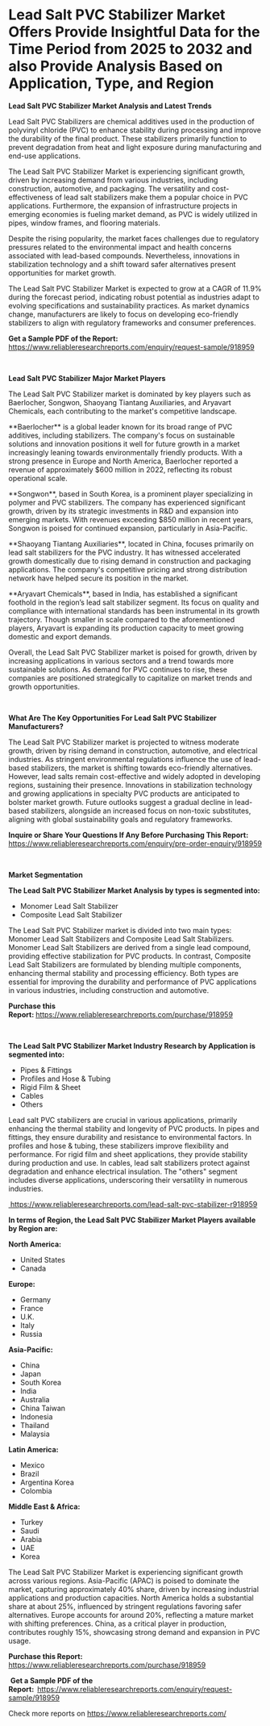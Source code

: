 <p><h1>Lead Salt PVC Stabilizer Market Offers Provide Insightful Data for the Time Period from 2025 to 2032 and also Provide Analysis Based on Application, Type, and Region</h1></p><p><strong>Lead Salt PVC Stabilizer Market Analysis and Latest Trends</strong></p>
<p><p>Lead Salt PVC Stabilizers are chemical additives used in the production of polyvinyl chloride (PVC) to enhance stability during processing and improve the durability of the final product. These stabilizers primarily function to prevent degradation from heat and light exposure during manufacturing and end-use applications.</p><p>The Lead Salt PVC Stabilizer Market is experiencing significant growth, driven by increasing demand from various industries, including construction, automotive, and packaging. The versatility and cost-effectiveness of lead salt stabilizers make them a popular choice in PVC applications. Furthermore, the expansion of infrastructure projects in emerging economies is fueling market demand, as PVC is widely utilized in pipes, window frames, and flooring materials.</p><p>Despite the rising popularity, the market faces challenges due to regulatory pressures related to the environmental impact and health concerns associated with lead-based compounds. Nevertheless, innovations in stabilization technology and a shift toward safer alternatives present opportunities for market growth.</p><p>The Lead Salt PVC Stabilizer Market is expected to grow at a CAGR of 11.9% during the forecast period, indicating robust potential as industries adapt to evolving specifications and sustainability practices. As market dynamics change, manufacturers are likely to focus on developing eco-friendly stabilizers to align with regulatory frameworks and consumer preferences.</p></p>
<p><strong>Get a Sample PDF of the Report:&nbsp;</strong> <a href="https://www.reliableresearchreports.com/enquiry/request-sample/918959?utm_campaign=3137&utm_medium=2&utm_source=Github&utm_content=ia&utm_term=05032025&utm_id=lead-salt-pvc-stabilizer">https://www.reliableresearchreports.com/enquiry/request-sample/918959</a></p>
<p>&nbsp;</p>
<p><strong>Lead Salt PVC Stabilizer Major Market Players</strong></p>
<p><p>The Lead Salt PVC Stabilizer market is dominated by key players such as Baerlocher, Songwon, Shaoyang Tiantang Auxiliaries, and Aryavart Chemicals, each contributing to the market's competitive landscape.</p><p>**Baerlocher** is a global leader known for its broad range of PVC additives, including stabilizers. The company's focus on sustainable solutions and innovation positions it well for future growth in a market increasingly leaning towards environmentally friendly products. With a strong presence in Europe and North America, Baerlocher reported a revenue of approximately $600 million in 2022, reflecting its robust operational scale.</p><p>**Songwon**, based in South Korea, is a prominent player specializing in polymer and PVC stabilizers. The company has experienced significant growth, driven by its strategic investments in R&D and expansion into emerging markets. With revenues exceeding $850 million in recent years, Songwon is poised for continued expansion, particularly in Asia-Pacific.</p><p>**Shaoyang Tiantang Auxiliaries**, located in China, focuses primarily on lead salt stabilizers for the PVC industry. It has witnessed accelerated growth domestically due to rising demand in construction and packaging applications. The company's competitive pricing and strong distribution network have helped secure its position in the market.</p><p>**Aryavart Chemicals**, based in India, has established a significant foothold in the region’s lead salt stabilizer segment. Its focus on quality and compliance with international standards has been instrumental in its growth trajectory. Though smaller in scale compared to the aforementioned players, Aryavart is expanding its production capacity to meet growing domestic and export demands.</p><p>Overall, the Lead Salt PVC Stabilizer market is poised for growth, driven by increasing applications in various sectors and a trend towards more sustainable solutions. As demand for PVC continues to rise, these companies are positioned strategically to capitalize on market trends and growth opportunities.</p></p>
<p>&nbsp;</p>
<p><strong>What Are The Key Opportunities For Lead Salt PVC Stabilizer Manufacturers?</strong></p>
<p><p>The Lead Salt PVC Stabilizer market is projected to witness moderate growth, driven by rising demand in construction, automotive, and electrical industries. As stringent environmental regulations influence the use of lead-based stabilizers, the market is shifting towards eco-friendly alternatives. However, lead salts remain cost-effective and widely adopted in developing regions, sustaining their presence. Innovations in stabilization technology and growing applications in specialty PVC products are anticipated to bolster market growth. Future outlooks suggest a gradual decline in lead-based stabilizers, alongside an increased focus on non-toxic substitutes, aligning with global sustainability goals and regulatory frameworks.</p></p>
<p><strong>Inquire or Share Your Questions If Any Before Purchasing This Report:</strong> <a href="https://www.reliableresearchreports.com/enquiry/pre-order-enquiry/918959?utm_campaign=3137&utm_medium=2&utm_source=Github&utm_content=ia&utm_term=05032025&utm_id=lead-salt-pvc-stabilizer">https://www.reliableresearchreports.com/enquiry/pre-order-enquiry/918959</a></p>
<p>&nbsp;</p>
<p><strong>Market Segmentation</strong></p>
<p><strong>The Lead Salt PVC Stabilizer Market Analysis by types is segmented into:</strong></p>
<p><ul><li>Monomer Lead Salt Stabilizer</li><li>Composite Lead Salt Stabilizer</li></ul></p>
<p><p>The Lead Salt PVC Stabilizer market is divided into two main types: Monomer Lead Salt Stabilizers and Composite Lead Salt Stabilizers. Monomer Lead Salt Stabilizers are derived from a single lead compound, providing effective stabilization for PVC products. In contrast, Composite Lead Salt Stabilizers are formulated by blending multiple components, enhancing thermal stability and processing efficiency. Both types are essential for improving the durability and performance of PVC applications in various industries, including construction and automotive.</p></p>
<p><strong>Purchase this Report:&nbsp;</strong><a href="https://www.reliableresearchreports.com/purchase/918959?utm_campaign=3137&utm_medium=2&utm_source=Github&utm_content=ia&utm_term=05032025&utm_id=lead-salt-pvc-stabilizer">https://www.reliableresearchreports.com/purchase/918959</a></p>
<p>&nbsp;</p>
<p><strong>The Lead Salt PVC Stabilizer Market Industry Research by Application is segmented into:</strong></p>
<p><ul><li>Pipes & Fittings</li><li>Profiles and Hose & Tubing</li><li>Rigid Film & Sheet</li><li>Cables</li><li>Others</li></ul></p>
<p><p>Lead salt PVC stabilizers are crucial in various applications, primarily enhancing the thermal stability and longevity of PVC products. In pipes and fittings, they ensure durability and resistance to environmental factors. In profiles and hose & tubing, these stabilizers improve flexibility and performance. For rigid film and sheet applications, they provide stability during production and use. In cables, lead salt stabilizers protect against degradation and enhance electrical insulation. The "others" segment includes diverse applications, underscoring their versatility in numerous industries.</p></p>
<p><a href="https://www.reliableresearchreports.com/lead-salt-pvc-stabilizer-r918959?utm_campaign=3137&utm_medium=2&utm_source=Github&utm_content=ia&utm_term=05032025&utm_id=lead-salt-pvc-stabilizer">&nbsp;https://www.reliableresearchreports.com/lead-salt-pvc-stabilizer-r918959</a></p>
<p><strong>In terms of Region, the Lead Salt PVC Stabilizer Market Players available by Region are:</strong></p>
<p>
    <p> <strong> North America: </strong>
        <ul>
            <li>United States</li>
            <li>Canada</li>
        </ul>
        </p> 
    <p> <strong> Europe: </strong>
        <ul>
            <li>Germany</li>
            <li>France</li>
            <li>U.K.</li>
            <li>Italy</li>
            <li>Russia</li>
        </ul>
        </p> 
    <p> <strong> Asia-Pacific: </strong>
        <ul>
            <li>China</li>
            <li>Japan</li>
            <li>South Korea</li>
            <li>India</li>
            <li>Australia</li>
            <li>China Taiwan</li>
            <li>Indonesia</li>
            <li>Thailand</li>
            <li>Malaysia</li>
        </ul>
        </p> 
    <p> <strong> Latin America: </strong>
        <ul>
            <li>Mexico</li>
            <li>Brazil</li>
            <li>Argentina Korea</li>
            <li>Colombia</li>
        </ul>
        </p> 
    <p> <strong> Middle East & Africa: </strong>
        <ul>
            <li>Turkey</li>
            <li>Saudi</li>
            <li>Arabia</li>
            <li>UAE</li>
            <li>Korea</li>
        </ul>
    </p>
    </p>
<p><p>The Lead Salt PVC Stabilizer Market is experiencing significant growth across various regions. Asia-Pacific (APAC) is poised to dominate the market, capturing approximately 40% share, driven by increasing industrial applications and production capacities. North America holds a substantial share at about 25%, influenced by stringent regulations favoring safer alternatives. Europe accounts for around 20%, reflecting a mature market with shifting preferences. China, as a critical player in production, contributes roughly 15%, showcasing strong demand and expansion in PVC usage.</p></p>
<p><strong>Purchase this Report: </strong><a href="https://www.reliableresearchreports.com/purchase/918959?utm_campaign=3137&utm_medium=2&utm_source=Github&utm_content=ia&utm_term=05032025&utm_id=lead-salt-pvc-stabilizer">https://www.reliableresearchreports.com/purchase/918959</a></p>
<p>&nbsp;<strong>Get a Sample PDF of the Report:&nbsp;&nbsp;</strong><a href="https://www.reliableresearchreports.com/enquiry/request-sample/918959?utm_campaign=3137&utm_medium=2&utm_source=Github&utm_content=ia&utm_term=05032025&utm_id=lead-salt-pvc-stabilizer">https://www.reliableresearchreports.com/enquiry/request-sample/918959</a></p>
<p><strong></strong></p>
<p>Check more reports on <a href="https://www.reliableresearchreports.com/?utm_campaign=3137&utm_medium=2&utm_source=Github&utm_content=ia&utm_term=05032025&utm_id=lead-salt-pvc-stabilizer">https://www.reliableresearchreports.com/</a></p>